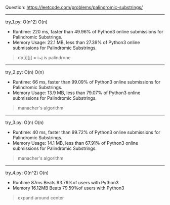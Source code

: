 Question: https://leetcode.com/problems/palindromic-substrings/

---

try_1.py: O(n^2) O(n)

* Runtime: 220 ms, faster than 49.96% of Python3 online submissions for Palindromic Substrings.
* Memory Usage: 22.1 MB, less than 27.39% of Python3 online submissions for Palindromic Substrings.

> dp[i][j] = i~j is palindrone

---

try_2.py: O(n) O(n)

* Runtime: 66 ms, faster than 99.09% of Python3 online submissions for Palindromic Substrings.
* Memory Usage: 13.9 MB, less than 79.07% of Python3 online submissions for Palindromic Substrings.

> manacher's algorithm

---

try_3.py: O(n) O(n)

* Runtime: 40 ms, faster than 99.72% of Python3 online submissions for Palindromic Substrings.
* Memory Usage: 14.1 MB, less than 67.91% of Python3 online submissions for Palindromic Substrings.

> manacher's algorithm

---

try_4.py: O(n^2) O(n)

* Runtime 87ms Beats 93.79%of users with Python3
* Memory 16.12MB Beats 79.59%of users with Python3

> expand around center
